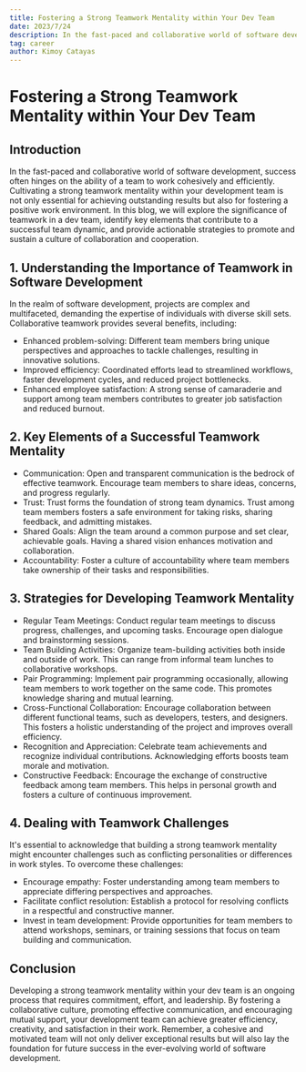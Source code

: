```yaml
---
title: Fostering a Strong Teamwork Mentality within Your Dev Team
date: 2023/7/24
description: In the fast-paced and collaborative world of software development, success often hinges on the ability of a team to work cohesively and efficiently.
tag: career
author: Kimoy Catayas
---
```


# Fostering a Strong Teamwork Mentality within Your Dev Team

## Introduction

In the fast-paced and collaborative world of software development, success often hinges on the ability of a team to work cohesively and efficiently. Cultivating a strong teamwork mentality within your development team is not only essential for achieving outstanding results but also for fostering a positive work environment. In this blog, we will explore the significance of teamwork in a dev team, identify key elements that contribute to a successful team dynamic, and provide actionable strategies to promote and sustain a culture of collaboration and cooperation.

## 1. Understanding the Importance of Teamwork in Software Development

In the realm of software development, projects are complex and multifaceted, demanding the expertise of individuals with diverse skill sets. Collaborative teamwork provides several benefits, including:

- Enhanced problem-solving: Different team members bring unique perspectives and approaches to tackle challenges, resulting in innovative solutions.
- Improved efficiency: Coordinated efforts lead to streamlined workflows, faster development cycles, and reduced project bottlenecks.
- Enhanced employee satisfaction: A strong sense of camaraderie and support among team members contributes to greater job satisfaction and reduced burnout.

## 2. Key Elements of a Successful Teamwork Mentality

- Communication: Open and transparent communication is the bedrock of effective teamwork. Encourage team members to share ideas, concerns, and progress regularly.
- Trust: Trust forms the foundation of strong team dynamics. Trust among team members fosters a safe environment for taking risks, sharing feedback, and admitting mistakes.
- Shared Goals: Align the team around a common purpose and set clear, achievable goals. Having a shared vision enhances motivation and collaboration.
- Accountability: Foster a culture of accountability where team members take ownership of their tasks and responsibilities.

## 3. Strategies for Developing Teamwork Mentality

- Regular Team Meetings: Conduct regular team meetings to discuss progress, challenges, and upcoming tasks. Encourage open dialogue and brainstorming sessions.
- Team Building Activities: Organize team-building activities both inside and outside of work. This can range from informal team lunches to collaborative workshops.
- Pair Programming: Implement pair programming occasionally, allowing team members to work together on the same code. This promotes knowledge sharing and mutual learning.
- Cross-Functional Collaboration: Encourage collaboration between different functional teams, such as developers, testers, and designers. This fosters a holistic understanding of the project and improves overall efficiency.
- Recognition and Appreciation: Celebrate team achievements and recognize individual contributions. Acknowledging efforts boosts team morale and motivation.
- Constructive Feedback: Encourage the exchange of constructive feedback among team members. This helps in personal growth and fosters a culture of continuous improvement.

## 4. Dealing with Teamwork Challenges

It's essential to acknowledge that building a strong teamwork mentality might encounter challenges such as conflicting personalities or differences in work styles. To overcome these challenges:

- Encourage empathy: Foster understanding among team members to appreciate differing perspectives and approaches.
- Facilitate conflict resolution: Establish a protocol for resolving conflicts in a respectful and constructive manner.
- Invest in team development: Provide opportunities for team members to attend workshops, seminars, or training sessions that focus on team building and communication.

## Conclusion

Developing a strong teamwork mentality within your dev team is an ongoing process that requires commitment, effort, and leadership. By fostering a collaborative culture, promoting effective communication, and encouraging mutual support, your development team can achieve greater efficiency, creativity, and satisfaction in their work. Remember, a cohesive and motivated team will not only deliver exceptional results but will also lay the foundation for future success in the ever-evolving world of software development.